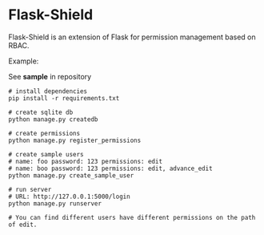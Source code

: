 # Flask-Shield

Flask-Shield is an extension of Flask for permission management based on RBAC.

Example:

See **sample** in repository

```
# install dependencies
pip install -r requirements.txt

# create sqlite db
python manage.py createdb

# create permissions
python manage.py register_permissions

# create sample users
# name: foo password: 123 permissions: edit
# name: boo password: 123 permissions: edit, advance_edit
python manage.py create_sample_user

# run server
# URL: http://127.0.0.1:5000/login
python manage.py runserver

# You can find different users have different permissions on the path of edit.
```